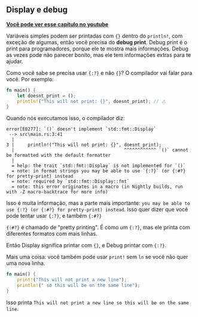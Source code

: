## Display e debug

**[Você pode ver esse capítulo no youtube](https://youtu.be/jd3pC248c0o)**

Variáveis simples podem ser printadas com `{}` dentro do `println!`, com exceção de algumas, então você precisa do **debug print**. Debug print é o print para programadores, porque ele te mostra mais informações. Debug as vezes pode não parecer bonito, mas ele tem informações extras para te ajudar.

Como você sabe se precisa usar `{:?}` e não `{}`? O compilador vai falar para você. Por exemplo:

```rust
fn main() {
    let doesnt_print = ();
    println!("This will not print: {}", doesnt_print); // ⚠️
}
```

Quando nós executamos isso, o compilador diz:

```text
error[E0277]: `()` doesn't implement `std::fmt::Display`
 --> src\main.rs:3:41
  |
3 |     println!("This will not print: {}", doesnt_print);
  |                                         ^^^^^^^^^^^^ `()` cannot be formatted with the default formatter
  |
  = help: the trait `std::fmt::Display` is not implemented for `()`
  = note: in format strings you may be able to use `{:?}` (or {:#?} for pretty-print) instead
  = note: required by `std::fmt::Display::fmt`
  = note: this error originates in a macro (in Nightly builds, run with -Z macro-backtrace for more info)
```

Isso é muita informação, mas a parte mais importante: `you may be able to use {:?} (or {:#?} for pretty-print) instead`. Isso quer dizer que você pode tentar usar `{:?}`, e também `{:#?}`

`{:#?}` é chamado de "pretty printing". É como um `{:?}`, mas ele printa com diferentes formatos com mais linhas.

Então Display significa printar com `{}`, e Debug printar com `{:?}`.

Mais uma coisa: você também pode usar `print!` sem `ln` se você não quer uma nova linha.

```rust
fn main() {
    print!("This will not print a new line");
    println!(" so this will be on the same line");
}
```

Isso printa `This will not print a new line so this will be on the same line`.
